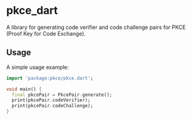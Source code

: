 # pkce_dart

A library for generating code verifier and code challenge pairs for PKCE (Proof Key for Code Exchange).

## Usage

A simple usage example:

```dart
import 'package:pkce/pkce.dart';

void main() {
  final pkcePair = PkcePair.generate();
  print(pkcePair.codeVerifier);
  print(pkcePair.codeChallenge);
}
```
